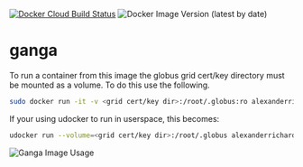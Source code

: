 [![Docker Cloud Build Status](https://img.shields.io/docker/cloud/build/alexanderrichards/ganga)](https://hub.docker.com/r/alexanderrichards/ganga/builds)
![Docker Image Version (latest by date)](https://img.shields.io/docker/v/alexanderrichards/ganga?logo=docker&style=plastic)
# ganga
To run a container from this image the globus grid cert/key directory must be mounted as a volume. To do this use the following.

```bash
sudo docker run -it -v <grid cert/key dir>:/root/.globus:ro alexanderrichards/ganga
```

If your using udocker to run in userspace, this becomes:

```bash
udocker run --volume=<grid cert/key dir>:/root/.globus alexanderrichards/ganga
```

![Ganga Image Usage](examples/image_usage.gif)
